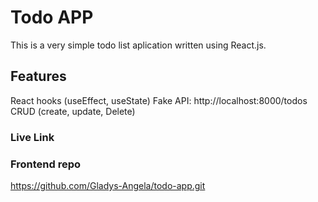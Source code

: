 # Todo APP
This is a very simple todo list aplication written using React.js.

## Features

React hooks (useEffect, useState)
Fake API: http://localhost:8000/todos
CRUD (create, update, Delete)
### Live Link


### Frontend repo

https://github.com/Gladys-Angela/todo-app.git

